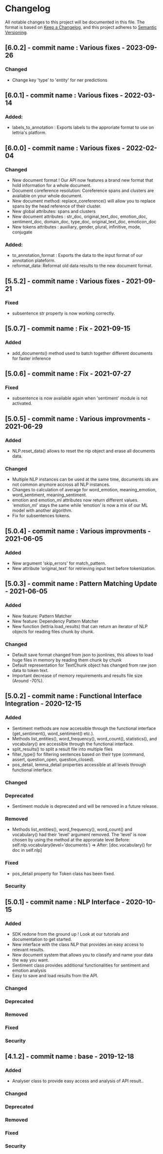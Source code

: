 # Changelog
All notable changes to this project will be documented in this file.
The format is based on [Keep a Changelog](https://keepachangelog.com/fr/1.0.0/),
and this project adheres to [Semantic Versioning](https://semver.org/spec/v2.0.0.html).

## [6.0.2] - commit name : Various fixes - 2023-09-26
### Changed
- Change key 'type' to 'entity' for ner predictions

## [6.0.1] - commit name : Various fixes - 2022-03-14
### Added:
- labels_to_annotation : Exports labels to the approriate format to use on lettria's platform.

## [6.0.0] - commit name : Various fixes - 2022-02-04
### Changed
- New document format ! Our API now features a brand new format that hold information for a whole document.
- Document coreference resolution: Coreference spans and clusters are available on your whole document.
- New document method: replace_coreference() will allow you to replace spans by the head reference of their cluster.
- New global attributes: spans and clusters
- New document attributes : str_doc, original_text_doc, emotion_doc, sentiment_doc, domain_doc, type_doc, original_text_doc, emoticon_doc
- New tokens attributes : auxiliary, gender, plural, infinitive, mode, conjugate

### Added:
- to_annotation_format : Exports the data to the input format of our annotation plateform.
- reformat_data: Reformat old data results to the new document format.

## [5.5.2] - commit name : Various fixes - 2021-09-21
### Fixed
- subsentence str property is now working correctly.

## [5.0.7] - commit name : Fix - 2021-09-15
### Added
- add_documents() method used to batch together different documents for faster inference

## [5.0.6] - commit name : Fix - 2021-07-27
### Fixed
- subsentence is now available again when 'sentiment' module is not activated.

## [5.0.5] - commit name : Various improvments - 2021-06-29
### Added
- NLP.reset_data() allows to reset the nlp object and erase all documents data.
### Changed
- Multiple NLP instances can be used at the same time, documents ids are not common anymore accross all NLP instances.
- Changes to calculation of average for word_emotion, meaning_emotion, word_sentiment, meaning_sentiment.
- emotion and emotion_ml attributes now return different values. 'emotion_ml' stays the same while 'emotion' is now a mix of our ML model with another algorithm.
- Fix for subsentences tokens.

## [5.0.4] - commit name : Various improvments - 2021-06-05
### Added
- New argument 'skip_errors' for match_pattern.
- New attribute 'original_text' for retrieving input text before tokenization.

## [5.0.3] - commit name : Pattern Matching Update - 2021-06-05
### Added
- New feature: Pattern Matcher
- New feature: Dependency Pattern Matcher
- New function (lettria.load_results) that can return an iterator of NLP objects for reading files chunk by chunk.
### Changed
- Default save format changed from json to jsonlines, this allows to load huge files in memory by reading them chunk by chunk
- Default representation for TextChunk object has changed from raw json data to token text.
- Important decrease of memory requirements and results file size (Around -70%).

## [5.0.2] - commit name : Functional Interface Integration - 2020-12-15
### Added
- Sentiment methods are now accessible through the functional interface (get_sentiment(), word_sentiment() etc.).
- Methods list_entities(), word_frequency(), word_count(), statistics(), and vocabulary() are accessible through the functional interface.
- split_results() to split a result file into multiple files
- filter_type() for filtering sentences based on their type (command, assert, question_open, question_closed).
- pos_detail, lemma_detail properties accessible at all levels through functional interface.
### Changed
### Deprecated
- Sentiment module is deprecated and will be removed in a future release.
### Removed
- Methods list_entities(), word_frequency(), word_count() and vocabulary() had their 'level' argument removed.
The 'level' is now chosen by using the method at the approriate level 
Before: self.nlp.vocabulary(level='documents') => After: [doc.vocabulary() for doc in self.nlp]
### Fixed
- pos_detail property for Token class has been fixed.
### Security
 
## [5.0.1] - commit name : NLP Interface - 2020-10-15
### Added
- SDK redone from the ground up ! Look at our tutorials and documentation to get started.
- New interface with the class NLP that provides an easy access to relevant results.
- New document system that allows you to classify and name your data the way you want.
- Sentiment class provides additional functionalities for sentiment and emotion analysis
- Easy to save and load results from the API.
### Changed
### Deprecated
### Removed
### Fixed
### Security

## [4.1.2] - commit name : base - 2019-12-18
### Added
- Analyser class to provide easy access and analysis of API result..
### Changed
### Deprecated
### Removed
### Fixed
### Security


